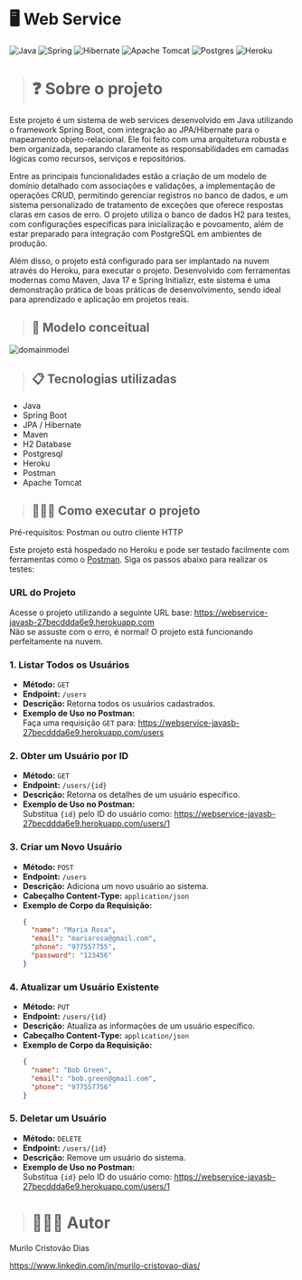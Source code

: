 # 🖥️ Web Service
![Java](https://img.shields.io/badge/java-%23ED8B00.svg?style=for-the-badge&logo=openjdk&logoColor=white)
![Spring](https://img.shields.io/badge/spring-%236DB33F.svg?style=for-the-badge&logo=spring&logoColor=white)
![Hibernate](https://img.shields.io/badge/Hibernate-59666C?style=for-the-badge&logo=Hibernate&logoColor=white)
![Apache Tomcat](https://img.shields.io/badge/apache%20tomcat-%23F8DC75.svg?style=for-the-badge&logo=apache-tomcat&logoColor=black)
![Postgres](https://img.shields.io/badge/postgres-%23316192.svg?style=for-the-badge&logo=postgresql&logoColor=white)
![Heroku](https://img.shields.io/badge/heroku-%23430098.svg?style=for-the-badge&logo=heroku&logoColor=white)

># ❓ Sobre o projeto

Este projeto é um sistema de web services desenvolvido em Java utilizando o framework Spring Boot, com integração ao JPA/Hibernate para o mapeamento objeto-relacional. Ele foi feito com uma arquitetura robusta e bem organizada, separando claramente as responsabilidades em camadas lógicas como recursos, serviços e repositórios.

Entre as principais funcionalidades estão a criação de um modelo de domínio detalhado com associações e validações, a implementação de operações CRUD, permitindo gerenciar registros no banco de dados, e um sistema personalizado de tratamento de exceções que oferece respostas claras em casos de erro. O projeto utiliza o banco de dados H2 para testes, com configurações específicas para inicialização e povoamento, além de estar preparado para integração com PostgreSQL em ambientes de produção.

Além disso, o projeto está configurado para ser implantado na nuvem através do Heroku, para executar o projeto. Desenvolvido com ferramentas modernas como Maven, Java 17 e Spring Initializr, este sistema é uma demonstração prática de boas práticas de desenvolvimento, sendo ideal para aprendizado e aplicação em projetos reais.

>## 📄 Modelo conceitual

![domainmodel](https://github.com/user-attachments/assets/c870eb28-a9e3-4734-887c-ccb3b3a081ca)

>## 📋 Tecnologias utilizadas

- Java
- Spring Boot
- JPA / Hibernate
- Maven
- H2 Database
- Postgresql
- Heroku
- Postman
- Apache Tomcat

>## 👨🏻‍💻 Como executar o projeto
Pré-requisitos: Postman ou outro cliente HTTP

Este projeto está hospedado no Heroku e pode ser testado facilmente com ferramentas como o [Postman](https://www.postman.com/). Siga os passos abaixo para realizar os testes:

### URL do Projeto
Acesse o projeto utilizando a seguinte URL base: https://webservice-javasb-27becddda6e9.herokuapp.com  
Não se assuste com o erro, é normal! O projeto está funcionando perfeitamente na nuvem.

### 1. **Listar Todos os Usuários**
- **Método:** `GET`
- **Endpoint:** `/users`
- **Descrição:** Retorna todos os usuários cadastrados.
- **Exemplo de Uso no Postman:**  
Faça uma requisição `GET` para: https://webservice-javasb-27becddda6e9.herokuapp.com/users

### 2. **Obter um Usuário por ID**
- **Método:** `GET`
- **Endpoint:** `/users/{id}`
- **Descrição:** Retorna os detalhes de um usuário específico.
- **Exemplo de Uso no Postman:**  
  Substitua `{id}` pelo ID do usuário como: https://webservice-javasb-27becddda6e9.herokuapp.com/users/1

### 3. **Criar um Novo Usuário**
- **Método:** `POST`
- **Endpoint:** `/users`
- **Descrição:** Adiciona um novo usuário ao sistema.
- **Cabeçalho Content-Type:** `application/json`
- **Exemplo de Corpo da Requisição:**
  ```json
  {
    "name": "Maria Rosa",
    "email": "mariarosa@gmail.com",
    "phone": "977557755",
    "password": "123456"
  }
  ```

### 4. **Atualizar um Usuário Existente**
- **Método:** `PUT`
- **Endpoint:** `/users/{id}`
- **Descrição:** Atualiza as informações de um usuário específico.
- **Cabeçalho Content-Type:** `application/json`
- **Exemplo de Corpo da Requisição:**
  ```json
  {
    "name": "Bob Green",
    "email": "bob.green@gmail.com",
    "phone": "977557756"
  }
  ```

### 5. **Deletar um Usuário**
- **Método:** `DELETE`
- **Endpoint:** `/users/{id}`
- **Descrição:** Remove um usuário do sistema.
- **Exemplo de Uso no Postman:**  
  Substitua `{id}` pelo ID do usuário como: https://webservice-javasb-27becddda6e9.herokuapp.com/users/1

># 🧙🏼‍♂️ Autor

Murilo Cristovão Dias

https://www.linkedin.com/in/murilo-cristovao-dias/
